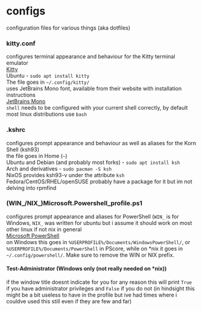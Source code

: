 # configs
configuration files for various things (aka dotfiles)

### kitty.conf
configures terminal appearance and behaviour for the Kitty terminal emulator  
[Kitty](https://sw.kovidgoyal.net/kitty/)  
Ubuntu - `sudo apt install kitty`  
The file goes in `~/.config/kitty/`  
uses JetBrains Mono font, available from their website with installation instructions  
[JetBrains Mono](https://www.jetbrains.com/lp/mono/)  
`shell` needs to be configured with your current shell correctly, by default most linux distributions use `bash`

### .kshrc
configures prompt appearance and behaviour as well as aliases for the Korn Shell (ksh93)  
the file goes in Home (`~`)  
Ubuntu and Debian (and probably most forks) - `sudo apt install ksh`  
Arch and derivatives - `sudo pacman -S ksh`  
NixOS provides ksh93-v under the attribute `ksh`  
Fedora/CentOS/RHEL/openSUSE probably have a package for it but im not delving into rpmfind  

### (WIN_/NIX_)Microsoft.Powershell_profile.ps1
configures prompt appearance and aliases for PowerShell (`WIN_` is for Windows, `NIX_` was written for ubuntu but i assume it should work on most other linux if not nix in general  
[Microsoft PowerShell](https://github.com/powershell/powershell)  
on Windows this goes in `%USERPROFILE%/Documents/WindowsPowerShell/`, or `%USERPROFILE%/Documents/PowerShell` in PScore, while on \*nix it goes in `~/.config/powershell/`. Make sure to remove the WIN or NIX prefix.

#### Test-Administrator (Windows only (not really needed on \*nix))
if the window title doesnt indicate for you for any reason this will print `True` if you have administrator privileges and `False` if you do not (in hindsight this might be a bit useless to have in the profile but ive had times where i couldve used this still even if they are few and far)
